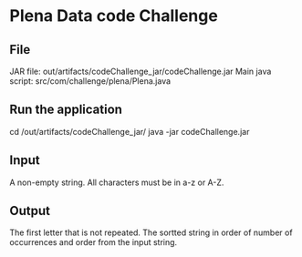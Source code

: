 # Plena Data code Challenge

## File
JAR file: out/artifacts/codeChallenge_jar/codeChallenge.jar
Main java script: src/com/challenge/plena/Plena.java

## Run the application
cd /out/artifacts/codeChallenge_jar/
java -jar codeChallenge.jar

## Input
A non-empty string. All characters must be in a-z or A-Z.

## Output
The first letter that is not repeated. 
The sortted string in order of number of occurrences and order from the input string.
